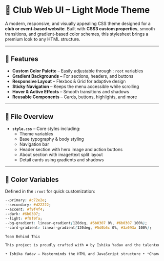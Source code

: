 # 🎨 Club Web UI – Light Mode Theme

A modern, responsive, and visually appealing CSS theme designed for a **club or event-based website**. Built with **CSS3 custom properties**, smooth transitions, and gradient-based color schemes, this stylesheet brings a premium look to any HTML structure.

---

## 🌈 Features

- **Custom Color Palette** – Easily adjustable through `:root` variables
- **Gradient Backgrounds** – For sections, headers, and buttons
- **Responsive Layout** – Flexbox & Grid for adaptive design
- **Sticky Navigation** – Keeps the menu accessible while scrolling
- **Hover & Active Effects** – Smooth transitions and shadows
- **Reusable Components** – Cards, buttons, highlights, and more

---

## 📁 File Overview

- **`style.css`** – Core styles including:
  - Theme variables  
  - Base typography & body styling  
  - Navigation bar  
  - Header section with hero image and action buttons  
  - About section with image/text split layout  
  - Detail cards using gradients and shadows  

---

## 🎨 Color Variables

Defined in the `:root` for quick customization:

```css
--primary: #c72e2e;
--secondary: #d22222;
--accent: #f9f4f4;
--dark: #6b0307;
--light: #f8f9fa;
--bg-gradient: linear-gradient(120deg, #6b0307 0%, #6b0307 100%);
--card-gradient: linear-gradient(120deg, #5d0b6c 0%, #3a093a 100%);

Team Behind This

This project is proudly crafted with ❤ by Ishika Yadav and the talented web development team:

•⁠ ⁠Ishika Yadav – Masterminds the HTML and JavaScript structure •⁠ ⁠*Chaman Gowda, **Ujwal R, **Tharun V, *Swapna – Contributed to the sleek, responsive CSS styling and visual polish
